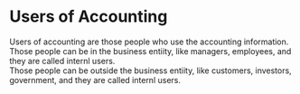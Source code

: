 # Users of Accounting
 Users of accounting are those people who use the accounting information.
 <br> Those people can be in the business entiity, like managers, employees, and they are called internl users.<br>
 Those people can be outside the business entiity, like customers, investors, government, and they are called internl users.
